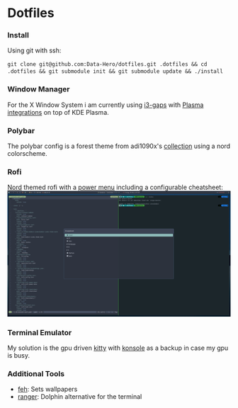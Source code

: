 # Dotfiles



### Install
Using git with ssh:

```
git clone git@github.com:Data-Hero/dotfiles.git .dotfiles && cd .dotfiles && git submodule init && git submodule update && ./install
```

### Window Manager
For the X Window System i am currently using [i3-gaps](https://github.com/Airblader/i3) with [Plasma integrations](https://github.com/heckelson/i3-and-kde-plasma) on top of KDE Plasma.

### Polybar
The polybar config is a forest theme from adi1090x's [collection](https://github.com/adi1090x/polybar-themes) using a nord colorscheme.

### Rofi
[Nord](https://github.com/undiabler/nord-rofi-theme/blob/master/nord.rasi) themed rofi with a [power menu](https://github.com/jluttine/rofi-power-menu) 
including a configurable cheatsheet:
![Image of rofi-cheathseet](./images/rofi_cheatsheet.png)
### Terminal Emulator
My solution is the gpu driven [kitty](https://github.com/kovidgoyal/kitty) with [konsole](https://github.com/KDE/konsole) as a backup in case my gpu is busy.

### Additional Tools
- [feh](https://github.com/derf/feh): Sets wallpapers
- [ranger](https://github.com/ranger/ranger): Dolphin alternative for the terminal
